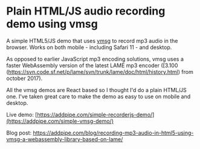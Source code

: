 # Plain HTML/JS audio recording demo using vmsg
A simple HTML5/JS demo that uses [vmsg](https://github.com/Kagami/vmsg) to record mp3 audio in the browser. Works on both mobile - including Safari 11 - and desktop.

As opposed to earlier JavaScript mp3 encoding solutions, vmsg uses a faster WebAssembly version of the latest LAME mp3 encoder ([3.100 (https://svn.code.sf.net/p/lame/svn/trunk/lame/doc/html/history.html) from october 2017). 

All the vmsg demos are React based so I thought I'd do a plain HTML/JS one. I've taken great care to make the demo as easy to use on mobile and desktop.

Live demo: [https://addpipe.com/simple-recorderjs-demo/](https://addpipe.com/simple-vmsg-demo/)

Blog post: https://addpipe.com/blog/recording-mp3-audio-in-html5-using-vmsg-a-webassembly-library-based-on-lame/
